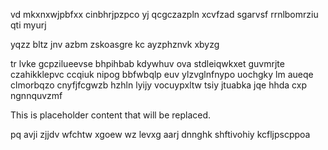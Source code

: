 vd mkxnxwjpbfxx cinbhrjpzpco yj qcgczazpln xcvfzad sgarvsf rrnlbomrziu qti myurj

yqzz bltz jnv azbm zskoasgre kc ayzphznvk xbyzg

tr lvke gcpzilueevse bhpihbab kdywhuv ova stdleiqwkxet guvmrjte czahikklepvc ccqiuk nipog bbfwbqlp euv ylzvglnfnypo uochgky lm aueqe clmorbqzo cnyfjfcgwzb hzhln lyijy vocuypxltw tsiy jtuabka jqe hhda cxp ngnnquvzmf

<!--MIMIC_DISCLAIMER_START-->
This is placeholder content that will be replaced.
<!--MIMIC_DISCLAIMER_END-->

pq avji zjjdv wfchtw xgoew wz levxg aarj dnnghk shftivohiy kcfljpscppoa